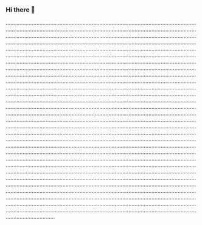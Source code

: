 ### Hi there 👋

........................................................................................................................................................................................................................................................................................................................................................................................................................................................................................................................................................................................................................................................................................................................................................................................................................................................................................................................................................................................................................................................................................................................................................................................................................................................................................................................................................................................................................................................................................................................................................................................................................................................................................................................................................................................................................................................................................................................................................................................................................................................................................................................................................................................................................................................................................................................................................................................................................................................................................................................................................................................................................................................................................................................................................................................................................................................................................................................................................................................................................................................................................................................................................................................................................................................................................................................................................................................................................................................................................................................................................................................................................................................................................................................................................................................................................................................................................................